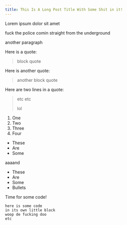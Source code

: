 ```yaml
---
title: This Is A Long Post Title With Some Shit in it!
---
```


Lorem ipsum dolor sit amet

fuck the police
comin straight from the
underground

another paragraph

Here is a quote:
> block quote

Here is another quote:
> another block quote

Here are two lines in a quote:
> etc etc
>
> lol

1. One
2. Two
3. Three
4. Four

* These
* Are
* Some

aaaand

* These
* Are
* Some
* Bullets

Time for some code!

	here is some code
	in its own little block
	woop de fucking doo
	etc
	
